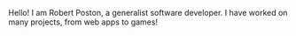 Hello! I am Robert Poston, a generalist software developer. I have worked on many projects, from web apps to games!
